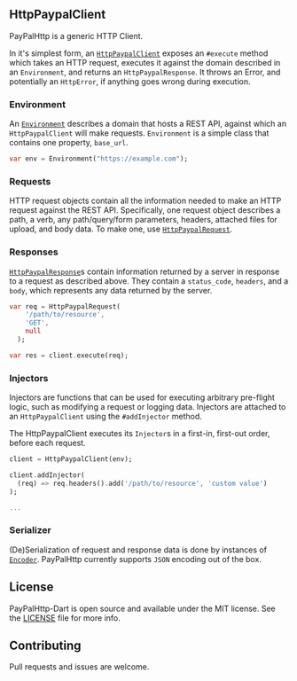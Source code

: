 ## HttpPaypalClient 
PayPalHttp is a generic HTTP Client.

In it's simplest form, an [`HttpPaypalClient`](lib/src/http_client.dart) exposes an `#execute` method which takes an HTTP request, executes it against the domain described in an `Environment`, and returns an `HttpPaypalResponse`. It throws an Error, and potentially an `HttpError`, if anything goes wrong during execution.

### Environment

An [`Environment`](lib/src/environment.dart) describes a domain that hosts a REST API, against which an `HttpPaypalClient` will make requests. `Environment` is a simple class that contains one property, `base_url`.

```dart
var env = Environment("https://example.com");
```

### Requests

HTTP request objects contain all the information needed to make an HTTP request against the REST API. Specifically, one request object describes a path, a verb, any path/query/form parameters, headers, attached files for upload, and body data. To make one, use [`HttpPaypalRequest`](lib/src/http_request.dart).

### Responses

[`HttpPaypalResponse`](lib/src/http_response.dart)s contain information returned by a server in response to a request as described above. They contain a `status_code`, `headers`, and a `body`, which represents any data returned by the server.

```dart
var req = HttpPaypalRequest(
    '/path/to/resource',
    'GET',
    null
  );

var res = client.execute(req);
```

### Injectors

Injectors are functions that can be used for executing arbitrary pre-flight logic, such as modifying a request or logging data. Injectors are attached to an `HttpPaypalClient` using the `#addInjector` method.

The HttpPaypalClient executes its `Injector`s in a first-in, first-out order, before each request.

```dart
client = HttpPaypalClient(env);

client.addInjector(
  (req) => req.headers().add('/path/to/resource', 'custom value')
);

...
```

<!-- ### Error Handling

`HttpPaypalClient#execute` may raise an `IOError` if something went wrong during the course of execution. If the server returned a non-200 response, this execption will be an instance of [`HttpError`](paypalhttp/http_error.py) that will contain a status code and headers you can use for debugging. 

```dart
try{
  var res = client.execute(req);
  var status_code = res.status_code;
  var headers = res.headers;
  var response_data = res.body;
} catch (HttpError err) {
  // Inspect this exception for details
  var status_code = err.status_code;
  var headers = err.headers;
  var message = str(err);
} catch (IOError err){
  // Something else went wrong
  print(err);
}
``` -->

### Serializer
(De)Serialization of request and response data is done by instances of [`Encoder`](lib/src/encoder.dart). PayPalHttp currently supports `JSON` encoding out of the box.

## License
PayPalHttp-Dart is open source and available under the MIT license. See the [LICENSE](./LICENSE) file for more info.

## Contributing
Pull requests and issues are welcome.
